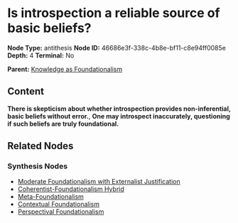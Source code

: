 # Is introspection a reliable source of basic beliefs?

**Node Type:** antithesis
**Node ID:** 46686e3f-338c-4b8e-bf11-c8e94ff0085e
**Depth:** 4
**Terminal:** No

**Parent:** [Knowledge as Foundationalism](knowledge-as-foundationalism-synthesis-569a8d0a-d9b3-4966-a1b6-d99a03c462a8.md)

## Content

**There is skepticism about whether introspection provides non-inferential, basic beliefs without error.**, **One may introspect inaccurately, questioning if such beliefs are truly foundational.**

## Related Nodes

### Synthesis Nodes

- [Moderate Foundationalism with Externalist Justification](moderate-foundationalism-with-externalist-justification-synthesis-46814506-2331-4899-b6c6-d180e37ee784.md)
- [Coherentist-Foundationalism Hybrid](coherentist-foundationalism-hybrid-synthesis-32c15f5a-9a8a-4953-87dc-1bd7dd82c833.md)
- [Meta-Foundationalism](meta-foundationalism-synthesis-46d5c261-fd6c-40aa-bfae-7272b4e15350.md)
- [Contextual Foundationalism](contextual-foundationalism-synthesis-d4bed7b2-105a-419a-b4fb-c7504c863f02.md)
- [Perspectival Foundationalism](perspectival-foundationalism-synthesis-3ab5aff3-385d-4a71-b883-de4b3af7d091.md)

